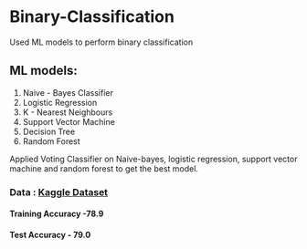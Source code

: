 # Binary-Classification
Used ML models to perform binary classification 

## ML models:
1. Naive - Bayes Classifier 
2. Logistic Regression
3. K - Nearest Neighbours 
4. Support Vector Machine 
5. Decision Tree 
6. Random Forest 

Applied Voting Classifier on Naive-bayes, logistic regression, support vector machine and random forest to get the best model.

### Data : [Kaggle Dataset](https://www.kaggle.com/competitions/tabular-playground-series-aug-2022/data)

#### Training Accuracy -78.9 
#### Test Accuracy - 79.0
